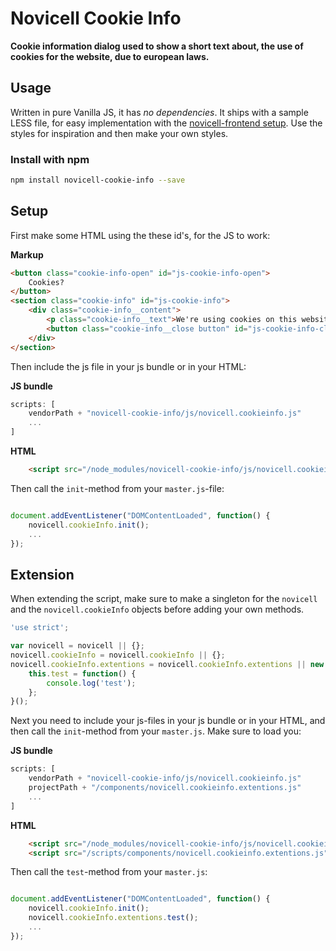 # Novicell Cookie Info
**Cookie information dialog used to show a short text about, the use of cookies for the website, due to european laws.**

## Usage

Written in pure Vanilla JS, it has *no dependencies*. It ships with a sample LESS file, for easy implementation with the [novicell-frontend setup](https://github.com/Novicell/novicell-frontend). Use the styles for inspiration and then make your own styles.

### Install with npm

```bash
npm install novicell-cookie-info --save
```

## Setup

First make some HTML using the these id's, for the JS to work:

**Markup**
```html
<button class="cookie-info-open" id="js-cookie-info-open">
    Cookies?
</button>
<section class="cookie-info" id="js-cookie-info">
    <div class="cookie-info__content">
        <p class="cookie-info__text">We're using cookies on this website, is that OK with you?</p>
        <button class="cookie-info__close button" id="js-cookie-info-close">Fine with me :)</button>
    </div>
</section>
```

Then include the js file in your js bundle or in your HTML:

**JS bundle**
```javascript
scripts: [
    vendorPath + "novicell-cookie-info/js/novicell.cookieinfo.js"
    ...
]
```

**HTML**
```html
    <script src="/node_modules/novicell-cookie-info/js/novicell.cookieinfo.js"></script>
```

Then call the `init`-method from your `master.js`-file:
```javascript

document.addEventListener("DOMContentLoaded", function() {
    novicell.cookieInfo.init();
    ...
});
```

## Extension

When extending the script, make sure to make a singleton for the `novicell` and the `novicell.cookieInfo` objects before adding your own methods.

```javascript
'use strict';

var novicell = novicell || {};
novicell.cookieInfo = novicell.cookieInfo || {};
novicell.cookieInfo.extentions = novicell.cookieInfo.extentions || new function () {
    this.test = function() {
        console.log('test');
    };
}();
```
Next you need to include your js-files in your js bundle or in your HTML, and then call the `init`-method from your `master.js`.
Make sure to load you:

**JS bundle**
```javascript
scripts: [
    vendorPath + "novicell-cookie-info/js/novicell.cookieinfo.js"
    projectPath + "/components/novicell.cookieinfo.extentions.js"
    ...
]
```

**HTML**
```html
    <script src="/node_modules/novicell-cookie-info/js/novicell.cookieinfo.js"></script>
    <script src="/scripts/components/novicell.cookieinfo.extentions.js"></script>
```

Then call the `test`-method from your `master.js`:
```javascript

document.addEventListener("DOMContentLoaded", function() {
    novicell.cookieInfo.init();
    novicell.cookieInfo.extentions.test();
    ...
});
```